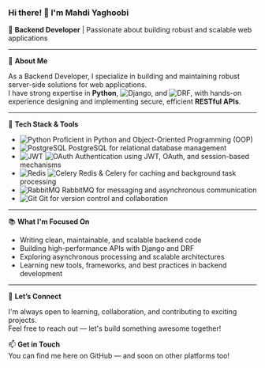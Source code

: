 ### Hi there! 👋 I'm Mahdi Yaghoobi

🚀 **Backend Developer** | Passionate about building robust and scalable web applications

---

💼 **About Me**

As a Backend Developer, I specialize in building and maintaining robust server-side solutions for web applications.  
I have strong expertise in **Python**, ![Django](https://img.shields.io/badge/Django-092E20?style=flat&logo=django&logoColor=white), and ![DRF](https://img.shields.io/badge/DRF-092E20?style=flat&logo=django&logoColor=white), with hands-on experience designing and implementing secure, efficient **RESTful APIs**.

---

🔧 **Tech Stack & Tools**

- ![Python](https://img.shields.io/badge/Python-3776AB?style=flat&logo=python&logoColor=white) Proficient in Python and Object-Oriented Programming (OOP)  
- ![PostgreSQL](https://img.shields.io/badge/PostgreSQL-336791?style=flat&logo=postgresql&logoColor=white) PostgreSQL for relational database management  
- ![JWT](https://img.shields.io/badge/JWT-000000?style=flat&logo=jsonwebtokens&logoColor=white) ![OAuth](https://img.shields.io/badge/OAuth-4285F4?style=flat&logo=google&logoColor=white) Authentication using JWT, OAuth, and session-based mechanisms  
- ![Redis](https://img.shields.io/badge/Redis-DC382D?style=flat&logo=redis&logoColor=white) ![Celery](https://img.shields.io/badge/Celery-37814A?style=flat&logo=celery&logoColor=white) Redis & Celery for caching and background task processing  
- ![RabbitMQ](https://img.shields.io/badge/RabbitMQ-FF6600?style=flat&logo=rabbitmq&logoColor=white) RabbitMQ for messaging and asynchronous communication  
- ![Git](https://img.shields.io/badge/Git-F05032?style=flat&logo=git&logoColor=white) Git for version control and collaboration  

---

📚 **What I'm Focused On**

- Writing clean, maintainable, and scalable backend code  
- Building high-performance APIs with Django and DRF  
- Exploring asynchronous processing and scalable architectures  
- Learning new tools, frameworks, and best practices in backend development  

---

🌱 **Let’s Connect**

I'm always open to learning, collaboration, and contributing to exciting projects.  
Feel free to reach out — let's build something awesome together!

📫 **Get in Touch**  
You can find me here on GitHub — and soon on other platforms too!
